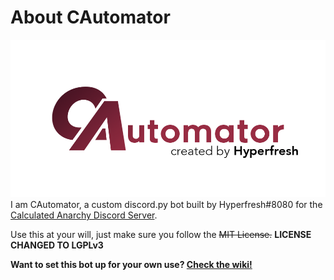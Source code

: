 # About CAutomator
![CAutomator logo](/cautomator.png)
I am CAutomator, a custom discord.py bot built by Hyperfresh#8080 for the [Calculated Anarchy Discord Server](https://discord.gg/cRVKFye).

Use this at your will, just make sure you follow the ~~MIT License.~~ **LICENSE CHANGED TO LGPLv3**

**Want to set this bot up for your own use? [Check the wiki!](https://github.com/Hyperfresh8080/CAutomator/wiki/Setup)**
